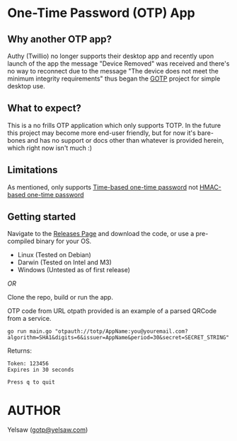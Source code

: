 # One-Time Password (OTP) App

## Why another OTP app?
Authy (Twillio) no longer supports their desktop app and recently upon launch of the app the message "Device Removed" was received and there's no way to reconnect due to the message "The device does not meet the minimum integrity requirements" thus began the [GOTP](https://github.com/yelsaw/gotp) project for simple desktop use.

## What to expect?
This is a no frills OTP application which only supports TOTP.
In the future this project may become more end-user friendly, but for now it's bare-bones and has no support or docs other than whatever is provided herein, which right now isn't much :)

## Limitations
As mentioned, only supports [Time-based one-time password](https://en.wikipedia.org/wiki/Time-based_one-time_password) not [HMAC-based one-time password](https://en.wikipedia.org/wiki/HMAC-based_one-time_password)

## Getting started

Navigate to the [Releases Page](https://github.com/yelsaw/gotp/releases) and download the code, or use a pre-compiled binary for your OS.
 - Linux (Tested on Debian)
 - Darwin (Tested on Intel and M3)
 - Windows (Untested as of first release)

*OR*

Clone the repo, build or run the app.

OTP code from URL
otpath provided is an example of a parsed QRCode from a service.
```
go run main.go "otpauth://totp/AppName:you@youremail.com?algorithm=SHA1&digits=6&issuer=AppName&period=30&secret=SECRET_STRING"
```

Returns:
```
Token: 123456
Expires in 30 seconds

Press q to quit

```

# AUTHOR

Yelsaw (gotp@yelsaw.com)
